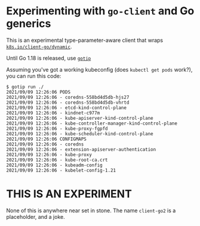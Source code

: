 # Experimenting with `go-client` and Go generics

This is an experimental type-parameter-aware client that wraps [`k8s.io/client-go/dynamic`](https://pkg.go.dev/k8s.io/client-go/dynamic).

Until Go 1.18 is released, use [`gotip`](https://pkg.go.dev/golang.org/dl/gotip)

Assuming you've got a working kubeconfig (does `kubectl get pods` work?), you can run this code:

```
$ gotip run ./
2021/09/09 12:26:06 PODS
2021/09/09 12:26:06 - coredns-558bd4d5db-hjs27
2021/09/09 12:26:06 - coredns-558bd4d5db-vhrtd
2021/09/09 12:26:06 - etcd-kind-control-plane
2021/09/09 12:26:06 - kindnet-c977m
2021/09/09 12:26:06 - kube-apiserver-kind-control-plane
2021/09/09 12:26:06 - kube-controller-manager-kind-control-plane
2021/09/09 12:26:06 - kube-proxy-fgpfd
2021/09/09 12:26:06 - kube-scheduler-kind-control-plane
2021/09/09 12:26:06 CONFIGMAPS
2021/09/09 12:26:06 - coredns
2021/09/09 12:26:06 - extension-apiserver-authentication
2021/09/09 12:26:06 - kube-proxy
2021/09/09 12:26:06 - kube-root-ca.crt
2021/09/09 12:26:06 - kubeadm-config
2021/09/09 12:26:06 - kubelet-config-1.21
```

# THIS IS AN EXPERIMENT

None of this is anywhere near set in stone.
The name `client-go2` is a placeholder, and a joke.
